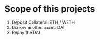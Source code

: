# Scope of this projects
1. Deposit Collateral: ETH / WETH
2. Borrow another asset: DAI
3. Repay the DAI
